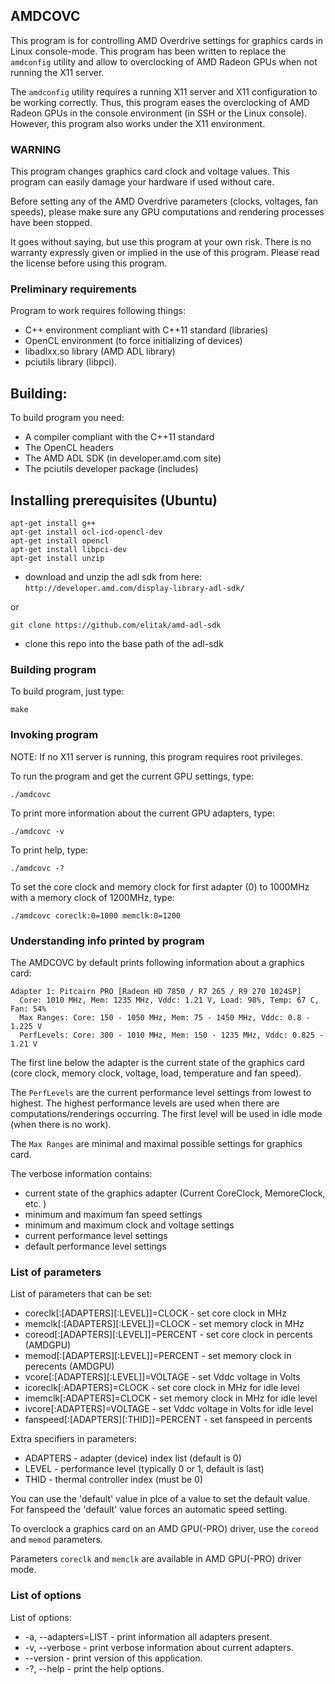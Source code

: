 ## AMDCOVC

This program is for controlling AMD Overdrive settings for graphics cards in Linux console-mode. 
This program has been written to replace the `amdconfig` utility and allow to overclocking of AMD
Radeon GPUs when not running the X11 server. 

The `amdconfig` utility requires a running X11 server and X11 configuration to be working correctly.
Thus, this program eases the overclocking of AMD Radeon GPUs in the console environment (in SSH or 
the Linux console).
However, this program also works under the X11 environment.

### WARNING

This program changes graphics card clock and voltage values.
This program can easily damage your hardware if used without care.

Before setting any of the AMD Overdrive parameters (clocks, voltages, fan speeds), please make sure 
any GPU computations and rendering processes have been stopped.

It goes without saying, but use this program at your own risk. There is no warranty expressly given
or implied in the use of this program. Please read the license before using this program.

### Preliminary requirements

Program to work requires following things:

* C++ environment compliant with C++11 standard (libraries)
* OpenCL environment (to force initializing of devices)
* libadlxx.so library (AMD ADL library)
* pciutils library (libpci).

## Building:

To build program you need:

* A compiler compliant with the C++11 standard
* The OpenCL headers
* The AMD ADL SDK (in developer.amd.com site)
* The pciutils developer package (includes)

## Installing prerequisites (Ubuntu)

```
apt-get install g++
apt-get install ocl-icd-opencl-dev
apt-get install opencl
apt-get install libpci-dev
apt-get install unzip
```

* download and unzip the adl sdk from here: `http://developer.amd.com/display-library-adl-sdk/`

or

```
git clone https://github.com/elitak/amd-adl-sdk
```


* clone this repo into the base path of the adl-sdk

### Building program

To build program, just type:

```
make
```

### Invoking program

NOTE: If no X11 server is running, this program requires root privileges.

To run the program and get the current GPU settings, type:

```
./amdcovc
```

To print more information about the current GPU adapters, type:

```
./amdcovc -v
```

To print help, type:

```
./amdcovc -?
```

To set the core clock and memory clock for first adapter (0) to 1000MHz with a 
memory clock of 1200MHz, type:

```
./amdcovc coreclk:0=1000 memclk:0=1200
```

### Understanding info printed by program

The AMDCOVC by default prints following information about a graphics card:

```
Adapter 1: Pitcairn PRO [Radeon HD 7850 / R7 265 / R9 270 1024SP]
  Core: 1010 MHz, Mem: 1235 MHz, Vddc: 1.21 V, Load: 98%, Temp: 67 C, Fan: 54%
  Max Ranges: Core: 150 - 1050 MHz, Mem: 75 - 1450 MHz, Vddc: 0.8 - 1.225 V
  PerfLevels: Core: 300 - 1010 MHz, Mem: 150 - 1235 MHz, Vddc: 0.825 - 1.21 V
```

The first line below the adapter is the current state of the graphics card (core clock,
memory clock, voltage, load, temperature and fan speed).

The `PerfLevels` are the current performance level settings from lowest to highest.
The highest performance levels are used when there are computations/renderings occurring.
The first level will be used in idle mode (when there is no work).

The `Max Ranges` are minimal and maximal possible settings for graphics card.

The verbose information contains:

* current state of the graphics adapter (Current CoreClock, MemoreClock, etc. )
* minimum and maximum fan speed settings
* minimum and maximum clock and voltage settings
* current performance level settings
* default performance level settings

### List of parameters

List of parameters that can be set:

* coreclk[:[ADAPTERS][:LEVEL]]=CLOCK - set core clock in MHz
* memclk[:[ADAPTERS][:LEVEL]]=CLOCK - set memory clock in MHz
* coreod[:[ADAPTERS][:LEVEL]]=PERCENT - set core clock in percents (AMDGPU)
* memod[:[ADAPTERS][:LEVEL]]=PERCENT - set memory clock in perecents (AMDGPU)
* vcore[:[ADAPTERS][:LEVEL]]=VOLTAGE - set Vddc voltage in Volts
* icoreclk[:ADAPTERS]=CLOCK - set core clock in MHz for idle level
* imemclk[:ADAPTERS]=CLOCK - set memory clock in MHz for idle level
* ivcore[:ADAPTERS]=VOLTAGE - set Vddc voltage  in Volts for idle level
* fanspeed[:[ADAPTERS][:THID]]=PERCENT -  set fanspeed in percents

Extra specifiers in parameters:

* ADAPTERS - adapter (device) index list (default is 0)
* LEVEL - performance level (typically 0 or 1, default is last)
* THID - thermal controller index (must be 0)

You can use the 'default' value in plce of a value to set the default value.
For fanspeed the 'default' value forces an automatic speed setting.

To overclock a graphics card on an AMD GPU(-PRO) driver, use the `coreod` and `memod`
parameters. 

Parameters `coreclk` and `memclk` are available in AMD GPU(-PRO) driver mode.

### List of options

List of options:

* -a, --adapters=LIST - print information all adapters present.
* -v, --verbose - print verbose information about current adapters.
* --version - print version of this application.
* -?, --help - print the help options.


